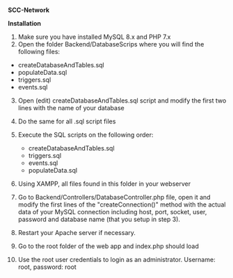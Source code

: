 <b>SCC-Network</b>

<b>Installation</b>

1. Make sure you have installed MySQL 8.x and  PHP 7.x
2. Open the folder Backend/DatabaseScrips where you will find the following files:
* createDatabaseAndTables.sql
* populateData.sql
* triggers.sql
* events.sql
3. Open (edit) createDatabaseAndTables.sql script and modify the first two lines with the name of your database 
4. Do the same for all .sql script files 
5. Execute the SQL scripts on the following order:
    * createDatabaseAndTables.sql
    * triggers.sql
    * events.sql
    * populateData.sql

6. Using XAMPP, all files found in this folder in your webserver
7. Go to Backend/Controllers/DatabaseController.php file, open it and modify the first lines of the "createConnection()" method with the actual data of your MySQL connection including host, port, socket, user, password and database name (that you setup in step 3).
8. Restart your Apache server if necessary.
9. Go to the root folder of the web app and index.php should load
10. Use the root user credentials to login as an administrator. Username: root, password: root
